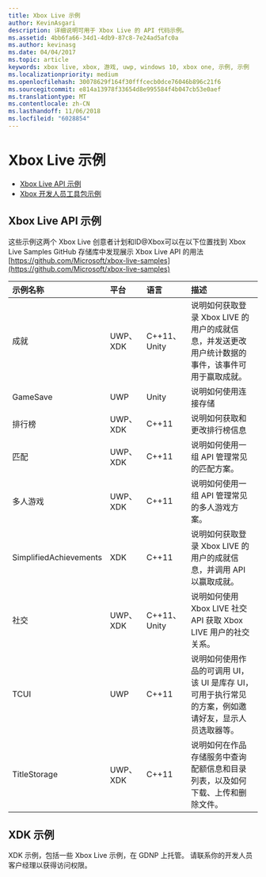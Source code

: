```yaml
---
title: Xbox Live 示例
author: KevinAsgari
description: 详细说明可用于 Xbox Live 的 API 代码示例。
ms.assetid: 4bb6fa66-34d1-4db9-87c8-7e24ad5afc0a
ms.author: kevinasg
ms.date: 04/04/2017
ms.topic: article
keywords: xbox live, xbox, 游戏, uwp, windows 10, xbox one, 示例, 示例
ms.localizationpriority: medium
ms.openlocfilehash: 30078629f164f30fffcecb0dce76046b896c21f6
ms.sourcegitcommit: e814a13978f33654d8e995584f4b047cb53e0aef
ms.translationtype: MT
ms.contentlocale: zh-CN
ms.lasthandoff: 11/06/2018
ms.locfileid: "6028854"
---
```

# <a name="xbox-live-samples"></a>Xbox Live 示例

* [Xbox Live API 示例](#xbox-live-api-samples)
* [Xbox 开发人员工具包示例](#xdk-samples)

## <a name="xbox-live-api-samples"></a>Xbox Live API 示例
这些示例这两个 Xbox Live 创意者计划和ID@Xbox可以在以下位置找到 Xbox Live Samples GitHub 存储库中发现展示 Xbox Live API 的用法[https://github.com/Microsoft/xbox-live-samples](https://github.com/Microsoft/xbox-live-samples)

| 示例名称             | 平台 | 语言                     | 描述                                                                                                                                                                                                           |
|:------------------------|:----------|:------------------------------|:----------------------------------------------------------------------------------------------------------------------------------------------------------------------------------------------------------------------|
| 成就            | UWP、XDK | C++11、Unity                   | 说明如何获取登录 Xbox LIVE 的用户的成就信息，并发送更改用户统计数据的事件，该事件可用于赢取成就。 |
| GameSave                | UWP      | Unity                          | 说明如何使用连接存储 |
| 排行榜            | UWP、XDK | C++11                          | 说明如何获取和更改排行榜信息 |
| 匹配             | UWP、XDK | C++11                          | 说明如何使用一组 API 管理常见的匹配方案。 |
| 多人游戏             | UWP、XDK | C++11                          | 说明如何使用一组 API 管理常见的多人游戏方案。 |
| SimplifiedAchievements  | XDK      | C++11                          | 说明如何获取登录 Xbox LIVE 的用户的成就信息，并调用 API 以赢取成就。 |
| 社交                  | UWP、XDK | C++11、Unity                   | 说明如何使用 Xbox LIVE 社交 API 获取 Xbox LIVE 用户的社交关系。 |
| TCUI                    | UWP      | C++11                          | 说明如何使用作品的可调用 UI，该 UI 是库存 UI，可用于执行常见的方案，例如邀请好友，显示人员选取器等。 |
| TitleStorage            | UWP、XDK | C++11                          | 说明如何在作品存储服务中查询配额信息和目录列表，以及如何下载、上传和删除文件。 |

## <a name="xdk-samples"></a>XDK 示例
XDK 示例，包括一些 Xbox Live 示例，在 GDNP 上托管。 请联系你的开发人员客户经理以获得访问权限。

